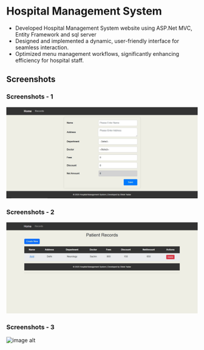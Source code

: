 # Hospital Management System
- Developed Hospital Management System website using ASP.Net MVC, Entity Framework and sql server
- Designed and implemented a dynamic, user-friendly interface for seamless interaction.
- Optimized menu management workflows, significantly enhancing efficiency for hospital staff.

## Screenshots
### Screenshots - 1
![image alt](https://github.com/shlok-2309/HMS-Project/blob/68fdf1c01e4f2c8557895d56c8c7a110fa513aca/Screenshot-1.jpg)

### Screenshots - 2
![image alt](https://github.com/shlok-2309/HMS-Project/blob/44bb552e9b1eb5ee0cf77e24e9a43f6b52cc4eda/Screenshot-2.jpg)

### Screenshots - 3
![image alt]()
